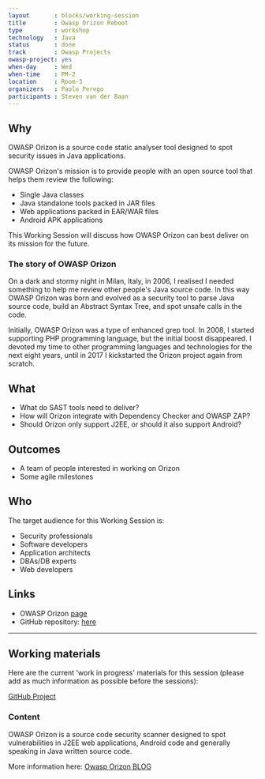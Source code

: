 ```yaml
---
layout       : blocks/working-session
title        : Owasp Orizon Reboot
type         : workshop
technology   : Java
status       : done
track        : Owasp Projects
owasp-project: yes
when-day     : Wed
when-time    : PM-2
location     : Room-3
organizers   : Paolo Perego
participants : Steven van der Baan
---
```


## Why

OWASP Orizon is a source code static analyser tool designed to spot security
issues in Java applications.

OWASP Orizon's mission is to provide people with an open source tool that helps them review the following:

- Single Java classes
- Java standalone tools packed in JAR files
- Web applications packed in EAR/WAR files
- Android APK applications

This Working Session will discuss how OWASP Orizon can best deliver on its mission for the future.

### The story of OWASP Orizon

On a dark and stormy night in Milan, Italy, in 2006, I realised I needed
something to help me review other people's Java source code. In this way OWASP
Orizon was born and evolved as a security tool to parse Java source code,
build an Abstract Syntax Tree, and spot unsafe calls in the code.

Initially, OWASP Orizon was a type of enhanced grep tool. In 2008, I
started supporting PHP programming language, but the initial boost disappeared.
I devoted my time to other programming languages and technologies for the next eight
years, until in 2017 I kickstarted the Orizon project again from scratch.

## What 

- What do SAST tools need to deliver?
- How will Orizon integrate with Dependency Checker and OWASP ZAP?
- Should Orizon only support J2EE, or should it also support Android?

## Outcomes

- A team of people interested in working on Orizon
- Some agile milestones

## Who

The target audience for this Working Session is:

- Security professionals
- Software developers
- Application architects
- DBAs/DB experts
- Web developers

## Links

- OWASP Orizon [page](https://www.owasp.org/index.php/Category:OWASP_Orizon_Project)
- GitHub repository: [here](https://github.com/thesp0nge/owasp-orizon)

--- 

## Working materials

Here are the current 'work in progress' materials for this session (please add as much information as possible before the sessions):

<a href="https://github.com/thesp0nge/owasp-orizon">GitHub Project</a>

### Content

OWASP Orizon is a source code security scanner designed to spot vulnerabilities in J2EE web applications, Android code and generally speaking in Java written source code.

More information here: <a href="https://owasporizon.wordpress.com/">Owasp Orizon BLOG</a>

